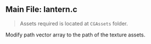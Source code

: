 ## Main File: lantern.c

> Assets required is located at `CGAssets` folder. 

Modify path vector array to the path of the texture assets.
